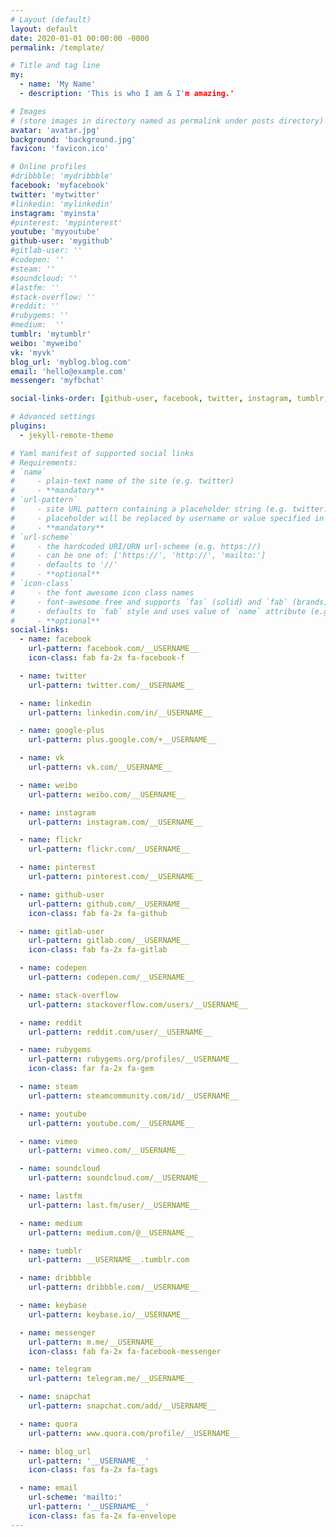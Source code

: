 ```yaml
---
# Layout (default)
layout: default
date: 2020-01-01 00:00:00 -0000
permalink: /template/

# Title and tag line
my:
  - name: 'My Name'
  - description: 'This is who I am & I'm amazing.'

# Images
# (store images in directory named as permalink under posts directory)
avatar: 'avatar.jpg'
background: 'background.jpg'
favicon: 'favicon.ico'

# Online profiles
#dribbble: 'mydribbble'
facebook: 'myfacebook'
twitter: 'mytwitter'
#linkedin: 'mylinkedin'
instagram: 'myinsta'
#pinterest: 'mypinterest'
youtube: 'myyoutube'
github-user: 'mygithub'
#gitlab-user: ''
#codepen: ''
#steam: ''
#soundcloud: ''
#lastfm: ''
#stack-overflow: ''
#reddit: ''
#rubygems: ''
#medium:  ''
tumblr: 'mytumblr'
weibo: 'myweibo'
vk: 'myvk'
blog_url: 'myblog.blog.com'
email: 'hello@example.com'
messenger: 'myfbchat'

social-links-order: [github-user, facebook, twitter, instagram, tumblr, pinterest, linkedin, youtube, vk, weibo, dribbble, messenger, blog_url, email]

# Advanced settings
plugins:
  - jekyll-remote-theme

# Yaml manifest of supported social links
# Requirements:
# `name`
#     - plain-text name of the site (e.g. twitter)
#     - **mandatory**
# `url-pattern`
#     - site URL pattern containing a placeholder string (e.g. twitter.com/__USERNAME__)
#     - placeholder will be replaced by username or value specified in _config.yml (e.g. twitter.com/mytwitter)
#     - **mandatory**
# `url-scheme`
#     - the hardcoded URI/URN url-scheme (e.g. https://)
#     - can be one of: ['https://', 'http://', 'mailto:']
#     - defaults to '//'
#     - **optional**
# `icon-class`
#     - the font awesome icon class names
#     - font-awesome free and supports `fas` (solid) and `fab` (brands) styles
#     - defaults to `fab` style and uses value of `name` attribute (e.g. fab fa-2x fa-twitter)
#     - **optional**
social-links:
  - name: facebook
    url-pattern: facebook.com/__USERNAME__
    icon-class: fab fa-2x fa-facebook-f

  - name: twitter
    url-pattern: twitter.com/__USERNAME__

  - name: linkedin
    url-pattern: linkedin.com/in/__USERNAME__

  - name: google-plus
    url-pattern: plus.google.com/+__USERNAME__

  - name: vk
    url-pattern: vk.com/__USERNAME__

  - name: weibo
    url-pattern: weibo.com/__USERNAME__

  - name: instagram
    url-pattern: instagram.com/__USERNAME__

  - name: flickr
    url-pattern: flickr.com/__USERNAME__

  - name: pinterest
    url-pattern: pinterest.com/__USERNAME__

  - name: github-user
    url-pattern: github.com/__USERNAME__
    icon-class: fab fa-2x fa-github

  - name: gitlab-user
    url-pattern: gitlab.com/__USERNAME__
    icon-class: fab fa-2x fa-gitlab

  - name: codepen
    url-pattern: codepen.com/__USERNAME__

  - name: stack-overflow
    url-pattern: stackoverflow.com/users/__USERNAME__

  - name: reddit
    url-pattern: reddit.com/user/__USERNAME__

  - name: rubygems
    url-pattern: rubygems.org/profiles/__USERNAME__
    icon-class: far fa-2x fa-gem

  - name: steam
    url-pattern: steamcommunity.com/id/__USERNAME__

  - name: youtube
    url-pattern: youtube.com/__USERNAME__

  - name: vimeo
    url-pattern: vimeo.com/__USERNAME__

  - name: soundcloud
    url-pattern: soundcloud.com/__USERNAME__

  - name: lastfm
    url-pattern: last.fm/user/__USERNAME__

  - name: medium
    url-pattern: medium.com/@__USERNAME__

  - name: tumblr
    url-pattern: __USERNAME__.tumblr.com

  - name: dribbble
    url-pattern: dribbble.com/__USERNAME__

  - name: keybase
    url-pattern: keybase.io/__USERNAME__

  - name: messenger
    url-pattern: m.me/__USERNAME__
    icon-class: fab fa-2x fa-facebook-messenger

  - name: telegram
    url-pattern: telegram.me/__USERNAME__

  - name: snapchat
    url-pattern: snapchat.com/add/__USERNAME__

  - name: quora
    url-pattern: www.quora.com/profile/__USERNAME__

  - name: blog_url
    url-pattern: '__USERNAME__'
    icon-class: fas fa-2x fa-tags

  - name: email
    url-scheme: 'mailto:'
    url-pattern: '__USERNAME__'
    icon-class: fas fa-2x fa-envelope
---
```

